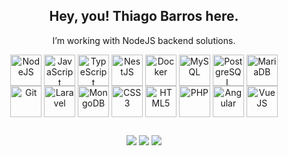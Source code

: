 <h2 align="center"> Hey, you! Thiago Barros here. </h2>
  

  
 <p align="center"> I’m working with NodeJS backend solutions.</p>

  
  
<!-- <div align="center"> 
  <a href="https://github.com/thiagotesla">
  <img height="180em" src="https://github-readme-stats.vercel.app/api?username=thiagotesla&show_icons=true&theme=dark&include_all_commits=true&count_private=true"/>
  <img height="180em" src="https://github-readme-stats.vercel.app/api/top-langs/?username=thiagotesla&layout=compact&langs_count=7&theme=dark"/>
</div> <br> -->
<div align="center">
  <img align="center" alt="NodeJS" height="50" width="50" src="https://img.icons8.com/color/48/000000/nodejs.png"/>
  <img align="center" alt="JavaScript" height="50" width="50"  src="https://img.icons8.com/color/48/000000/javascript--v1.png"/>
  <img align="center" alt="TypeScript" height="50" width="50" src="https://img.icons8.com/color/48/000000/typescript.png"/>
  <img align="center" alt="NestJS" height="50" width="50" src="https://symbols.getvecta.com/stencil_89/37_nestjs-icon.a67daec196.svg"/>
  <img align="center" alt="Docker" height="50" width="50" src="https://cdn.jsdelivr.net/gh/devicons/devicon/icons/docker/docker-original-wordmark.svg">
  <img align="center" alt="MySQL" height="50" width="50" src="https://img.icons8.com/fluency/48/000000/mysql-logo.png"/>
  <img align="center" alt="PostgreSQL" height="50" width="50" src="https://img.icons8.com/color/48/000000/postgreesql.png"/>
  <img align="center" alt="MariaDB" height="50" width="50" src="https://symbols.getvecta.com/stencil_88/26_mariadb.7d74c8160d.svg"/> <br>
  <img align="center" alt="Git" height="50" width="50" src="https://img.icons8.com/color/48/000000/git.png"/>
  <img align="center" alt="Laravel" height="50" width="50" src="https://img.icons8.com/fluency/48/000000/laravel.png"/>
  <img align="center" alt="MongoDB" height="50" width="50" src="https://img.icons8.com/color/48/000000/mongodb.png"/>
  <img align="center" alt="CSS3" height="50" width="50" src="https://img.icons8.com/color/48/000000/css3.png"/>
  <img align="center" alt="HTML5" height="50" width="50" src="https://img.icons8.com/color/48/000000/html-5--v1.png"/>
  <img align="center" alt="PHP" height="50" width="50" src="https://symbols.getvecta.com/stencil_91/62_php-icon.b672b2e1aa.svg"/>
  <img align="center" alt="Angular" height="50" width="50" src="https://symbols.getvecta.com/stencil_25/0_angular.fe63c22e96.svg"/>
  <img align="center" alt="VueJS" height="50" width="50" src="https://img.icons8.com/color/48/000000/vue-js.png"/>
</div>
  
  ##
  
 
<div align="center"> 
   <a href="https://www.linkedin.com/in/thiagobarros95/" target="_blank"><img src="https://img.shields.io/badge/-LinkedIn-%230077B5?style=for-the-badge&logo=linkedin&logoColor=white" target="_blank"></a>  
  <a href="mailto: thiagobarros95@gmail.com"><img src="https://img.shields.io/badge/-Gmail-%23333?style=for-the-badge&logo=gmail&logoColor=white" target="_blank"></a>
  <a href="https://www.codewars.com/users/thiagotesla"><img src="https://www.codewars.com/users/thiagotesla/badges/micro" target="_blank"></a>


</div>
